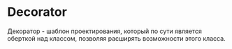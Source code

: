 
# Decorator

Декоратор - шаблон проектирования, который по сути является оберткой над классом, позволяя расширять возможности этого класса.


